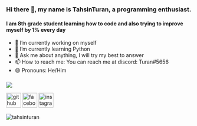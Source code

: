 ### Hi there 👋, my name is TahsinTuran, a programming enthusiast.
#### I am 8th grade student learning how to code and also trying to improve myself by 1% every day


- 🔭 I’m currently working on myself 
- 🌱 I’m currently learning Python 
- 💬 Ask me about anything, I will try my best to answer  
- 📫 How to reach me: You can reach me at discord: Turan#5656
- 😄 Pronouns: He/Him 


<h3 align="left"></h3>

[![](https://discord.c99.nl/widget/theme-4/697037767107936298.png)](https://discordapp.com/users/697037767107936298)

<p align="left">
</p>

[<img src='https://cdn.jsdelivr.net/npm/simple-icons@3.0.1/icons/github.svg' alt='github' height='40'>](https://github.com/TahsinTuran)  [<img src='https://cdn.jsdelivr.net/npm/simple-icons@3.0.1/icons/facebook.svg' alt='facebook' height='40'>](https://www.facebook.com/Tahsin1.Turan)  [<img src='https://cdn.jsdelivr.net/npm/simple-icons@3.0.1/icons/instagram.svg' alt='instagram' height='40'>](https://www.instagram.com/cs_enjoying_life/)  



<img src="https://github-readme-stats.vercel.app/api/top-langs?username=tahsinturan&show_icons=true&locale=en&layout=compact&theme=codeSTACKr&border_radius=15" alt="tahsinturan"/>





